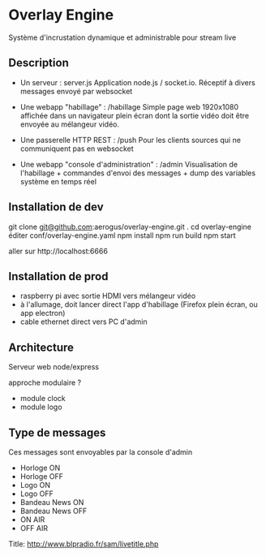 # Overlay Engine

Système d'incrustation dynamique et administrable pour stream live

## Description

- Un serveur : server.js
  Application node.js / socket.io. Réceptif à divers messages envoyé par websocket

- Une webapp "habillage" : /habillage
  Simple page web 1920x1080 affichée dans un navigateur plein écran dont la sortie vidéo
  doit être envoyée au mélangeur vidéo.

- Une passerelle HTTP REST : /push
  Pour les clients sources qui ne communiquent pas en websocket

- Une webapp "console d'administration" : /admin
  Visualisation de l'habillage + commandes d'envoi des messages + dump des variables système en temps réel

## Installation de dev

git clone git@github.com:aerogus/overlay-engine.git .
cd overlay-engine
éditer conf/overlay-engine.yaml
npm install
npm run build
npm start

aller sur http://localhost:6666

## Installation de prod

- raspberry pi avec sortie HDMI vers mélangeur vidéo
- à l'allumage, doit lancer direct l'app d'habillage (Firefox plein écran, ou app electron)
- cable ethernet direct vers PC d'admin

## Architecture

Serveur web node/express

approche modulaire ?
- module clock
- module logo

## Type de messages

Ces messages sont envoyables par la console d'admin

- Horloge ON
- Horloge OFF
- Logo ON
- Logo OFF
- Bandeau News ON
- Bandeau News OFF
- ON AIR
- OFF AIR


Title:
http://www.blpradio.fr/sam/livetitle.php
